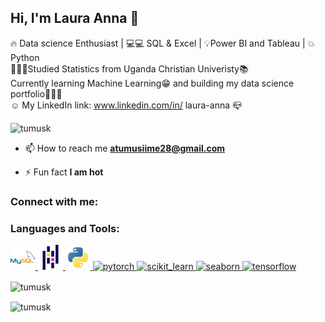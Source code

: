 ## Hi, I'm Laura Anna 👋

🔥 Data science Enthusiast | 💻💻 SQL & Excel | 💡Power BI and Tableau | 💥Python<br/>
👩🏾‍🎓Studied Statistics from Uganda Christian Univeristy📚<br/>
Currently learning Machine Learning😁 and building my data science portfolio🤹🏽‍♀<br/>
☺ My LinkedIn link: www.linkedin.com/in/
laura-anna 📪

<p align="left"> <img src="https://media.tenor.com/PP9v7VIs6R4AAAAd/scaler-create-impact.gifhttps://komarev.com/ghpvc/?username=tumusk&label=Profile%20views&color=0e75b6&style=flat" alt="tumusk" /> </p>

- 📫 How to reach me **atumusiime28@gmail.com**

- ⚡ Fun fact **I am hot**

<h3 align="left">Connect with me:</h3>
<p align="left">
</p>

<h3 align="left">Languages and Tools:</h3>
<p align="left"> <a href="https://www.mysql.com/" target="_blank" rel="noreferrer"> <img src="https://raw.githubusercontent.com/devicons/devicon/master/icons/mysql/mysql-original-wordmark.svg" alt="mysql" width="40" height="40"/> </a> <a href="https://pandas.pydata.org/" target="_blank" rel="noreferrer"> <img src="https://raw.githubusercontent.com/devicons/devicon/2ae2a900d2f041da66e950e4d48052658d850630/icons/pandas/pandas-original.svg" alt="pandas" width="40" height="40"/> </a> <a href="https://www.python.org" target="_blank" rel="noreferrer"> <img src="https://raw.githubusercontent.com/devicons/devicon/master/icons/python/python-original.svg" alt="python" width="40" height="40"/> </a> <a href="https://pytorch.org/" target="_blank" rel="noreferrer"> <img src="https://www.vectorlogo.zone/logos/pytorch/pytorch-icon.svg" alt="pytorch" width="40" height="40"/> </a> <a href="https://scikit-learn.org/" target="_blank" rel="noreferrer"> <img src="https://upload.wikimedia.org/wikipedia/commons/0/05/Scikit_learn_logo_small.svg" alt="scikit_learn" width="40" height="40"/> </a> <a href="https://seaborn.pydata.org/" target="_blank" rel="noreferrer"> <img src="https://seaborn.pydata.org/_images/logo-mark-lightbg.svg" alt="seaborn" width="40" height="40"/> </a> <a href="https://www.tensorflow.org" target="_blank" rel="noreferrer"> <img src="https://www.vectorlogo.zone/logos/tensorflow/tensorflow-icon.svg" alt="tensorflow" width="40" height="40"/> </a> </p>

<p><img align="center" src="https://github-readme-stats.vercel.app/api/top-langs?username=tumusk&show_icons=true&locale=en&layout=compact" alt="tumusk" /></p>

<p><img align="center" src="https://github-readme-streak-stats.herokuapp.com/?user=tumusk&" alt="tumusk" /></p>
